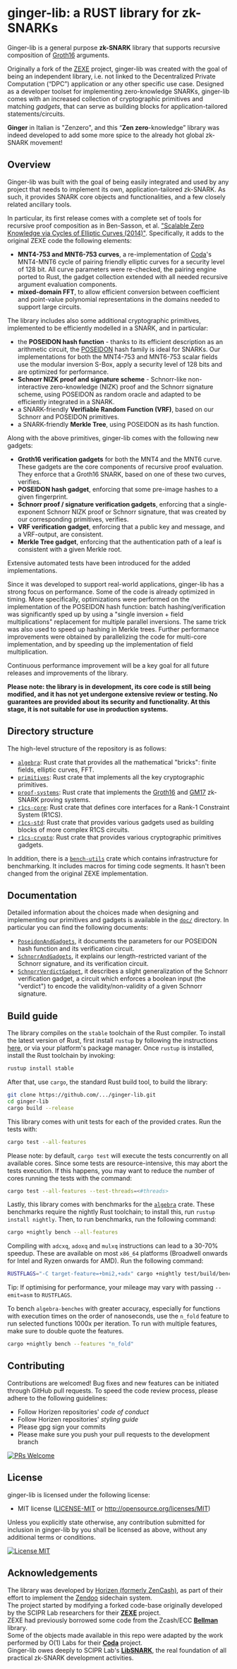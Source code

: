 ginger-lib: a RUST library for zk-SNARKs
================================================================================

Ginger-lib is a general purpose __zk-SNARK__ library that supports recursive composition of [Groth16](https://eprint.iacr.org/2016/260.pdf) arguments.

Originally a fork of the [ZEXE](https://github.com/scipr-lab/ZEXE) project, ginger-lib was created with the goal of being an independent library, i.e. not linked to the Decentralized Private Computation (“DPC”) application or any other specific use case. Designed as a developer toolset for implementing zero-knowledge SNARKs, ginger-lib comes with an increased collection of cryptographic primitives and matching *gadgets*, that can serve as building blocks for application-tailored statements/circuits. 

**Ginger** in Italian is "Zenzero", and this “**Zen zero**-knowledge” library was indeed developed to add some more spice to the already hot global zk-SNARK movement!


## Overview

Ginger-lib was built with the goal of being easily integrated and used by any project that needs to implement its own, application-tailored zk-SNARK. As such, it provides SNARK core objects and functionalities, and a few closely related ancillary tools. 

In particular, its first release comes with a complete set of tools for recursive proof composition as in Ben-Sasson, et al. ["Scalable Zero Knowledge via Cycles of Elliptic Curves (2014)"](https://eprint.iacr.org/2014/595.pdf). Specifically, it adds to the original ZEXE code the following elements:

-   __MNT4-753 and MNT6-753 curves__, 
    a re-implementation of [Coda](https://coinlist.co/build/coda/)'s MNT4-MNT6 cycle of pairing friendly elliptic curves for a security level of 128 bit. All curve parameters were re-checked, the pairing engine ported to Rust, the gadget collection extended with all needed recursive argument evaluation components.
-   __mixed-domain FFT__,
    to allow efficient conversion between coefficient and point-value polynomial representations in the domains needed to support large circuits.

The library includes also some additional cryptographic primitives, implemented to be efficiently modelled in a SNARK, and in particular:

-   the __POSEIDON hash function__ - 
    thanks to its efficient description as an arithmetic circuit, the [POSEIDON](https://eprint.iacr.org/2019/458.pdf) hash family is ideal for SNARKs. Our implementations for both the MNT4-753 and MNT6-753 scalar fields use the modular inversion S-Box, apply a security level of 128 bits and are optimized for performance.
-   __Schnorr NIZK proof and signature scheme__ - 
    Schnorr-like non-interactive zero-knowledge (NIZK) proof and the Schnorr signature scheme, using POSEIDON as random oracle and adapted to be efficiently integrated in a SNARK.
-   a SNARK-friendly __Verifiable Random Function (VRF)__, 
    based on our Schnorr and POSEIDON primitives.
-   a SNARK-friendly __Merkle Tree__,
    using POSEIDON as its hash function.

Along with the above primitives, ginger-lib comes with the following new gadgets: 

-   __Groth16 verification gadgets__ for both the MNT4 and the MNT6 curve.
    These  gadgets are the core components of recursive proof evaluation. They enforce that a Groth16 SNARK, based on one of these two curves, verifies.
-   __POSEIDON hash gadget__, 
    enforcing that some pre-image hashes to a given fingerprint.
-   __Schnorr proof / signature verification gadgets__,
    enforcing that a single-exponent Schnorr NIZK proof or Schnorr signature, that was created by our corresponding primitives, verifies.
-   __VRF verification gadget__,
    enforcing that a public key and message, and a VRF-output, are consistent.
-   __Merkle Tree gadget__, 
    enforcing that the authentication path of a leaf is consistent with a given Merkle root.

Extensive automated tests have been introduced for the added implementations.

Since it was developed to support real-world applications, ginger-lib has a strong focus on performance. Some of the code is already optimized in timing. More specifically, optimizations were performed on the implementation of the POSEIDON hash function:  batch hashing/verification was significantly sped up by using a "single inversion + field multiplications" replacement for multiple parallel inversions. The same trick was also used to speed up hashing in Merkle trees. Further performance improvements were obtained by parallelizing the code for multi-core implementation, and by speeding up the implementation of field multiplication.

Continuous performance improvement will be a key goal for all future releases and improvements of the library.  


 
**Please note: the library is in development, its core code is still being modified, and it has not yet undergone extensive review or testing. No guarantees are provided about its security and functionality. At this stage, it is not suitable for use in production systems.**

## Directory structure

The high-level structure of the repository is as follows:

* [`algebra`](algebra): Rust crate that provides all the mathematical "bricks": finite fields, elliptic curves, FFT.
* [`primitives`](primitives): Rust crate that implements all the key cryptographic primitives.
* [`proof-systems`](proof-systems): Rust crate that implements the [Groth16](https://ia.cr/2016/260) and [GM17](https://ia.cr/2017/540) zk-SNARK proving systems.
* [`r1cs-core`](r1cs/core): Rust crate that defines core interfaces for a Rank-1 Constraint System (R1CS).
* [`r1cs-std`](r1cs/gadgets/std): Rust crate that provides various gadgets used as building blocks of more complex R1CS circuits.
* [`r1cs-crypto`](r1cs/gadgets/crypto): Rust crate that provides various cryptographic primitives gadgets. 

In addition, there is a  [`bench-utils`](bench-utils) crate which contains infrastructure for benchmarking. It includes macros for timing code segments. It hasn't been changed from the original ZEXE implementation.

## Documentation

Detailed information about the choices made when designing and implementing our primitives and gadgets is available in the [`doc/`](doc/) directory. In particular you can find the following documents:

* [`PoseidonAndGadgets`](doc/Poseidon.pdf), it documents the parameters for our POSEIDON hash function and its verification circuit.
* [`SchnorrAndGadgets`](doc/SchnorrSignature.pdf), it explains our length-restricted variant of the Schnorr signature, and its verification circuit.
* [`SchnorrVerdictGadget`](doc/SchnorrVerdict.pdf), it describes a slight generalization of the Schnorr verification gadget, a circuit which enforces a boolean input (the "verdict") to encode the validity/non-validity of a given Schnorr signature.


## Build guide

The library compiles on the `stable` toolchain of the Rust compiler. To install the latest version of Rust, first install `rustup` by following the instructions [here](https://rustup.rs/), or via your platform's package manager. Once `rustup` is installed, install the Rust toolchain by invoking:
```bash
rustup install stable
```

After that, use `cargo`, the standard Rust build tool, to build the library:
```bash
git clone https://github.com/.../ginger-lib.git
cd ginger-lib
cargo build --release
```

This library comes with unit tests for each of the provided crates. Run the tests with:
```bash
cargo test --all-features 
``` 

Please note: by default, ```cargo test``` will execute the tests concurrently on all available cores. Since some tests are resource-intensive, this may abort the tests execution. If this happens, you may want to reduce the number of cores running the tests with the command:

```bash
cargo test --all-features --test-threads=<#threads>
``` 

Lastly, this library comes with benchmarks for the [`algebra`](algebra) crate.
These benchmarks require the nightly Rust toolchain; to install this, run `rustup install nightly`. Then, to run benchmarks, run the following command: 
```bash
cargo +nightly bench --all-features 
```

Compiling with `adcxq`, `adoxq` and `mulxq` instructions can lead to a 30-70% speedup. These are available on most `x86_64` platforms (Broadwell onwards for Intel and Ryzen onwards for AMD). Run the following command:
```bash
RUSTFLAGS="-C target-feature=+bmi2,+adx" cargo +nightly test/build/bench --features llvm_asm
```
Tip: If optimising for performance, your mileage may vary with passing `--emit=asm` to `RUSTFLAGS`.

To bench `algebra-benches` with greater accuracy, especially for functions with execution times on the order of nanoseconds, use the `n_fold` feature to run selected functions 1000x per iteration. To run with multiple features, make sure to double quote the features.
```bash
cargo +nightly bench --features "n_fold"
```

## Contributing

Contributions are welcomed! Bug fixes and new features can be initiated through GitHub pull requests. To speed the code review process, please adhere to the following guidelines:

* Follow Horizen repositories' *code of conduct*
* Follow Horizen repositories' *styling guide* 
* Please gpg sign your commits 
* Please make sure you push your pull requests to the development branch

[![PRs Welcome](https://img.shields.io/badge/PRs-welcome-brightgreen.svg?style=flat-square)](http://makeapullrequest.com)

## License

ginger-lib is licensed under the following license:

 * MIT license ([LICENSE-MIT](http://opensource.org/licenses/MIT) or http://opensource.org/licenses/MIT)

Unless you explicitly state otherwise, any contribution submitted for inclusion in ginger-lib by you shall be licensed as above, without any additional terms or conditions.

[![License MIT](https://img.shields.io/badge/license-MIT-blue.svg)](http://opensource.org/licenses/MIT)

## Acknowledgements

The library was developed by [Horizen \(formerly ZenCash\)](https://horizen.global), as part of their effort to implement the [Zendoo](https://eprint.iacr.org/2020/123.pdf "Zendoo") sidechain system.  
The project started by modifying a forked code-base originally developed by the SCIPR Lab researchers for their [**ZEXE**](https://github.com/scipr-lab/ZEXE) project.  
ZEXE had previously borrowed some code from the Zcash/ECC [**Bellman**](https://github.com/zcash/librustzcash/tree/master/bellman) library.  
Some of the objects made available in this repo were adapted by the work performed by O(1) Labs for their [**Coda**](https://github.com/CodaProtocol/coda) project.  
Ginger-lib owes deeply to SCIPR Lab's [**LibSNARK**](https://github.com/scipr-lab/libSNARK), the real foundation of all practical zk-SNARK development activities. 
